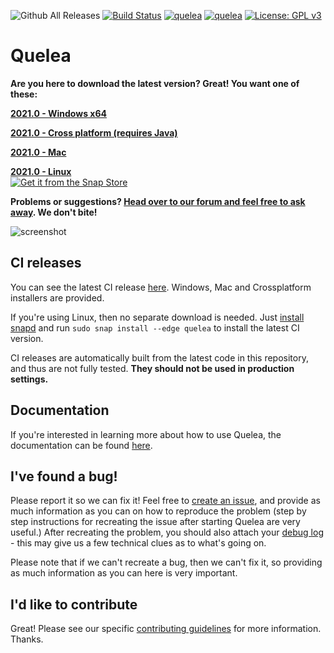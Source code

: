 ![Github All Releases](https://img.shields.io/github/downloads/quelea-projection/Quelea/total.svg)
 [![Build Status](https://travis-ci.com/quelea-projection/Quelea.svg?branch=master)](https://travis-ci.com/quelea-projection/Quelea) 
[![quelea](https://snapcraft.io/quelea/badge.svg)](https://snapcraft.io/quelea)
[![quelea](https://snapcraft.io/quelea/trending.svg?name=0)](https://snapcraft.io/quelea) [![License: GPL v3](https://img.shields.io/badge/License-GPL%20v3-blue.svg)](https://www.gnu.org/licenses/gpl-3.0)
 
# Quelea

**Are you here to download the latest version? Great! You want one of these:**

[**2021.0 - Windows x64**](https://github.com/quelea-projection/Quelea/releases/download/v2021.0/quelea-2021.0-x64-windows-install.exe)

[**2021.0 - Cross platform (requires Java)**](https://github.com/quelea-projection/Quelea/releases/download/v2021.0/quelea-2021.0-crossplatform-install.jar)

[**2021.0 - Mac**](https://github.com/quelea-projection/Quelea/releases/download/v2021.0/quelea-2021.0-mac.zip)

[**2021.0 - Linux**](https://snapcraft.io/quelea)<br>
[![Get it from the Snap Store](https://snapcraft.io/static/images/badges/en/snap-store-black.svg)](https://snapcraft.io/quelea)

**Problems or suggestions? [Head over to our forum and feel free to ask away](https://quelea.discourse.group/). We don't bite!**

![screenshot](screenshot.png)

## CI releases
You can see the latest CI release [here](https://github.com/quelea-projection/Quelea/releases/tag/CI-RELEASE). Windows, Mac and Crossplatform installers are provided.

If you're using Linux, then no separate download is needed. Just [install snapd](https://snapcraft.io/docs/installing-snapd) and run `sudo snap install --edge quelea` to install the latest CI version.

CI releases are automatically built from the latest code in this repository, and thus are not fully tested. **They should not be used in production settings.**

## Documentation

If you're interested in learning more about how to use Quelea, the documentation can be found [here](https://quelea-projection.github.io/docs/).

## I've found a bug!
Please report it so we can fix it! Feel free to [create an issue](https://github.com/quelea-projection/Quelea/issues), and provide as much information as you can on how to reproduce the problem (step by step instructions for recreating the issue after starting Quelea are very useful.) After recreating the problem, you should also attach your [debug log](https://quelea-projection.github.io/docs/Debug_log) - this may give us a few technical clues as to what's going on.

Please note that if we can't recreate a bug, then we can't fix it, so providing as much information as you can here is very important.

## I'd like to contribute
Great! Please see our specific [contributing guidelines](CONTRIBUTING.md) for more information.
Thanks.
